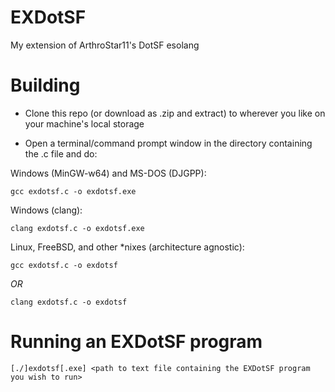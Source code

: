 # EXDotSF
My extension of ArthroStar11's DotSF esolang

# Building
- Clone this repo (or download as .zip and extract) to wherever you like on your machine's local storage

- Open a terminal/command prompt window in the directory containing the .c file and do:

Windows (MinGW-w64) and MS-DOS (DJGPP):

  `gcc exdotsf.c -o exdotsf.exe`

Windows (clang):

 `clang exdotsf.c -o exdotsf.exe`

Linux, FreeBSD, and other *nixes (architecture agnostic):

 `gcc exdotsf.c -o exdotsf`

*OR*
 
 `clang exdotsf.c -o exdotsf`

# Running an EXDotSF program

 `[./]exdotsf[.exe] <path to text file containing the EXDotSF program you wish to run>`
